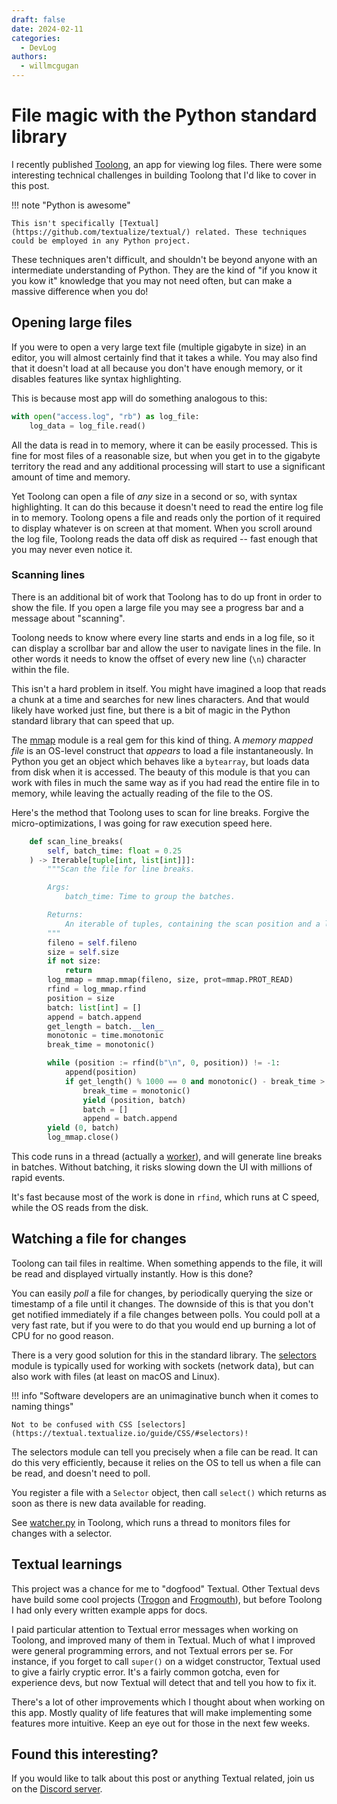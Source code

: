 ```yaml
---
draft: false
date: 2024-02-11
categories:
  - DevLog
authors:
  - willmcgugan
---
```


# File magic with the Python standard library

I recently published [Toolong](https://github.com/textualize/toolong), an app for viewing log files.
There were some interesting technical challenges in building Toolong that I'd like to cover in this post.

<!-- more -->

!!! note "Python is awesome"

    This isn't specifically [Textual](https://github.com/textualize/textual/) related. These techniques could be employed in any Python project.

These techniques aren't difficult, and shouldn't be beyond anyone with an intermediate understanding of Python.
They are the kind of "if you know it you kow it" knowledge that you may not need often, but can make a massive difference when you do!

## Opening large files

If you were to open a very large text file (multiple gigabyte in size) in an editor, you will almost certainly find that it takes a while. You may also find that it doesn't load at all because you don't have enough memory, or it disables features like syntax highlighting.

This is because most app will do something analogous to this:

```python
with open("access.log", "rb") as log_file:
    log_data = log_file.read()
```

All the data is read in to memory, where it can be easily processed.
This is fine for most files of a reasonable size, but when you get in to the gigabyte territory the read and any additional processing will start to use a significant amount of time and memory.

Yet Toolong can open a file of *any* size in a second or so, with syntax highlighting.
It can do this because it doesn't need to read the entire log file in to memory.
Toolong opens a file and reads only the portion of it required to display whatever is on screen at that moment.
When you scroll around the log file, Toolong reads the data off disk as required -- fast enough that you may never even notice it.

### Scanning lines

There is an additional bit of work that Toolong has to do up front in order to show the file.
If you open a large file you may see a progress bar and a message about "scanning".

Toolong needs to know where every line starts and ends in a log file, so it can display a scrollbar bar and allow the user to navigate lines in the file.
In other words it needs to know the offset of every new line (`\n`) character within the file.

This isn't a hard problem in itself.
You might have imagined a loop that reads a chunk at a time and searches for new lines characters.
And that would likely have worked just fine, but there is a bit of magic in the Python standard library that can speed that up.

The [mmap](https://docs.python.org/3/library/mmap.html) module is a real gem for this kind of thing.
A *memory mapped file* is an OS-level construct that *appears* to load a file instantaneously.
In Python you get an object which behaves like a `bytearray`, but loads data from disk when it is accessed.
The beauty of this module is that you can work with files in much the same way as if you had read the entire file in to memory, while leaving the actually reading of the file to the OS.

Here's the method that Toolong uses to scan for line breaks.
Forgive the micro-optimizations, I was going for raw execution speed here.

```python
    def scan_line_breaks(
        self, batch_time: float = 0.25
    ) -> Iterable[tuple[int, list[int]]]:
        """Scan the file for line breaks.

        Args:
            batch_time: Time to group the batches.

        Returns:
            An iterable of tuples, containing the scan position and a list of offsets of new lines.
        """
        fileno = self.fileno
        size = self.size
        if not size:
            return
        log_mmap = mmap.mmap(fileno, size, prot=mmap.PROT_READ)
        rfind = log_mmap.rfind
        position = size
        batch: list[int] = []
        append = batch.append
        get_length = batch.__len__
        monotonic = time.monotonic
        break_time = monotonic()

        while (position := rfind(b"\n", 0, position)) != -1:
            append(position)
            if get_length() % 1000 == 0 and monotonic() - break_time > batch_time:
                break_time = monotonic()
                yield (position, batch)
                batch = []
                append = batch.append
        yield (0, batch)
        log_mmap.close()
```

This code runs in a thread (actually a [worker](https://textual.textualize.io/guide/workers/)), and will generate line breaks in batches. Without batching, it risks slowing down the UI with millions of rapid events.

It's fast because most of the work is done in `rfind`, which runs at C speed, while the OS reads from the disk.

## Watching a file for changes

Toolong can tail files in realtime.
When something appends to the file, it will be read and displayed virtually instantly.
How is this done?

You can easily *poll* a file for changes, by periodically querying the size or timestamp of a file until it changes.
The downside of this is that you don't get notified immediately if a file changes between polls.
You could poll at a very fast rate, but if you were to do that you would end up burning a lot of CPU for no good reason.

There is a very good solution for this in the standard library.
The [selectors](https://docs.python.org/3/library/selectors.html) module is typically used for working with sockets (network data), but can also work with files (at least on macOS and Linux).

!!! info "Software developers are an unimaginative bunch when it comes to naming things"

    Not to be confused with CSS [selectors](https://textual.textualize.io/guide/CSS/#selectors)!    

The selectors module can tell you precisely when a file can be read.
It can do this very efficiently, because it relies on the OS to tell us when a file can be read, and doesn't need to poll.

You register a file with a `Selector` object, then call `select()` which returns as soon as there is new data available for reading.

See [watcher.py](https://github.com/Textualize/toolong/blob/main/src/toolong/watcher.py) in Toolong, which runs a thread to monitors files for changes with a selector.

## Textual learnings

This project was a chance for me to "dogfood" Textual.
Other Textual devs have build some cool projects ([Trogon](https://github.com/Textualize/trogon) and [Frogmouth](https://github.com/Textualize/frogmouth)), but before Toolong I had only every written example apps for docs.

I paid particular attention to Textual error messages when working on Toolong, and improved many of them in Textual.
Much of what I improved were general programming errors, and not Textual errors per se.
For instance, if you forget to call `super()` on a widget constructor, Textual used to give a fairly cryptic error.
It's a fairly common gotcha, even for experience devs, but now Textual will detect that and tell you how to fix it.

There's a lot of other improvements which I thought about when working on this app.
Mostly quality of life features that will make implementing some features more intuitive.
Keep an eye out for those in the next few weeks.

## Found this interesting?

If you would like to talk about this post or anything Textual related, join us on the [Discord server](https://discord.gg/Enf6Z3qhVr).
